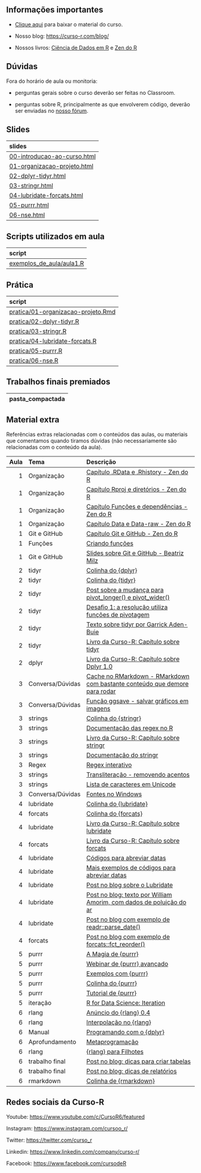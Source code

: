 
<!-- README.md is generated from README.Rmd. Please edit that file -->

## Informações importantes

- [Clique
  aqui](https://github.com/curso-r/main-r4ds-2/raw/master/material_do_curso.zip)
  para baixar o material do curso.

- Nosso blog: <https://curso-r.com/blog/>

- Nossos livros: [Ciência de Dados em R](https://livro.curso-r.com/) e
  [Zen do R](https://curso-r.github.io/zen-do-r/)

## Dúvidas

Fora do horário de aula ou monitoria:

- perguntas gerais sobre o curso deverão ser feitas no Classroom.

- perguntas sobre R, principalmente as que envolverem código, deverão
  ser enviadas no [nosso fórum](https://discourse.curso-r.com/).

## Slides

| slides                                                                                                  |
|:--------------------------------------------------------------------------------------------------------|
| [00-introducao-ao-curso.html](https://curso-r.github.io/main-r4ds-2/slides/00-introducao-ao-curso.html) |
| [01-organizacao-projeto.html](https://curso-r.github.io/main-r4ds-2/slides/01-organizacao-projeto.html) |
| [02-dplyr-tidyr.html](https://curso-r.github.io/main-r4ds-2/slides/02-dplyr-tidyr.html)                 |
| [03-stringr.html](https://curso-r.github.io/main-r4ds-2/slides/03-stringr.html)                         |
| [04-lubridate-forcats.html](https://curso-r.github.io/main-r4ds-2/slides/04-lubridate-forcats.html)     |
| [05-purrr.html](https://curso-r.github.io/main-r4ds-2/slides/05-purrr.html)                             |
| [06-nse.html](https://curso-r.github.io/main-r4ds-2/slides/06-nse.html)                                 |

## Scripts utilizados em aula

| script                                                                                                    |
|:----------------------------------------------------------------------------------------------------------|
| [exemplos_de_aula/aula1.R](https://github.com/curso-r/202210-r4ds-2/blob/master/exemplos_de_aula/aula1.R) |

## Prática

| script                                                                                                         |
|:---------------------------------------------------------------------------------------------------------------|
| [pratica/01-organizacao-projeto.Rmd](https://curso-r.github.io/main-r4ds-2/pratica/01-organizacao-projeto.Rmd) |
| [pratica/02-dplyr-tidyr.R](https://curso-r.github.io/main-r4ds-2/pratica/02-dplyr-tidyr.R)                     |
| [pratica/03-stringr.R](https://curso-r.github.io/main-r4ds-2/pratica/03-stringr.R)                             |
| [pratica/04-lubridate-forcats.R](https://curso-r.github.io/main-r4ds-2/pratica/04-lubridate-forcats.R)         |
| [pratica/05-purrr.R](https://curso-r.github.io/main-r4ds-2/pratica/05-purrr.R)                                 |
| [pratica/06-nse.R](https://curso-r.github.io/main-r4ds-2/pratica/06-nse.R)                                     |

## Trabalhos finais premiados

| pasta_compactada |
|:-----------------|

## Material extra

Referências extras relacionadas com o conteúdos das aulas, ou materiais
que comentamos quando tiramos dúvidas (não necessariamente são
relacionadas com o conteúdo da aula).

| Aula | Tema             | Descrição                                                                                                                                      |
|-----:|:-----------------|:-----------------------------------------------------------------------------------------------------------------------------------------------|
|    1 | Organização      | [Capítulo .RData e .Rhistory - Zen do R](https://curso-r.github.io/zen-do-r/rdata-rhistory.html)                                               |
|    1 | Organização      | [Capítulo Rproj e diretórios - Zen do R](https://curso-r.github.io/zen-do-r/rproj-dir.html)                                                    |
|    1 | Organização      | [Capítulo Funções e dependências - Zen do R](https://curso-r.github.io/zen-do-r/funcoes-deps.html)                                             |
|    1 | Organização      | [Capítulo Data e Data-raw - Zen do R](https://curso-r.github.io/zen-do-r/data-data-raw.html)                                                   |
|    1 | Git e GitHub     | [Capítulo Git e GitHub - Zen do R](https://curso-r.github.io/zen-do-r/git-github.html)                                                         |
|    1 | Funções          | [Criando funções](https://r4ds.had.co.nz/functions.html)                                                                                       |
|    1 | Git e GitHub     | [Slides sobre Git e GitHub - Beatriz Milz](https://beatrizmilz.github.io/2022-curso-de-verao-ime-usp-relatorios/slides/#git-e-github)          |
|    2 | tidyr            | [Colinha do {dplyr}](https://raw.githubusercontent.com/rstudio/cheatsheets/master/data-transformation.pdf)                                     |
|    2 | tidyr            | [Colinha do {tidyr}](https://raw.githubusercontent.com/rstudio/cheatsheets/master/data-import.pdf)                                             |
|    2 | tidyr            | [Post sobre a mudança para pivot_longer() e pivot_wider()](https://blog.curso-r.com/posts/2020-08-13-pivotagem/)                               |
|    2 | tidyr            | [Desafio 1: a resolução utiliza funções de pivotagem](https://discourse.curso-r.com/t/desafio-1-manipulando-a-base-de-filmes-do-imdb/1870)     |
|    2 | tidyr            | [Texto sobre tidyr por Garrick Aden-Buie](https://www.garrickadenbuie.com/project/tidyexplain/)                                                |
|    2 | tidyr            | [Livro da Curso-R: Capítulo sobre tidyr](https://livro.curso-r.com/7-3-tidyr.html)                                                             |
|    2 | dplyr            | [Livro da Curso-R: Capítulo sobre Dplyr 1.0](https://livro.curso-r.com/7-2-dplyr.html#dplyr-1.0)                                               |
|    3 | Conversa/Dúvidas | [Cache no RMarkdown - RMarkdown com bastante conteúdo que demore para rodar](https://bookdown.org/yihui/rmarkdown-cookbook/cache.html)         |
|    3 | Conversa/Dúvidas | [Função ggsave - salvar gráficos em imagens](https://ggplot2.tidyverse.org/reference/ggsave.html)                                              |
|    3 | strings          | [Colinha do {stringr}](https://raw.githubusercontent.com/rstudio/cheatsheets/master/strings.pdf)                                               |
|    3 | strings          | [Documentação das regex no R](https://stringi.gagolewski.com/rapi/about_search_regex.html)                                                     |
|    3 | strings          | [Livro da Curso-R: Capítulo sobre stringr](https://livro.curso-r.com/7-4-o-pacote-stringr.html)                                                |
|    3 | strings          | [Documentação do stringr](https://stringr.tidyverse.org/articles/stringr.html)                                                                 |
|    3 | Regex            | [Regex interativo](https://regex101.com/)                                                                                                      |
|    3 | strings          | [Transliteração - removendo acentos](https://blog.curso-r.com/posts/2019-08-29-transliteracao/)                                                |
|    3 | strings          | [Lista de caracteres em Unicode](https://en.wikipedia.org/wiki/List_of_Unicode_characters)                                                     |
|    3 | Conversa/Dúvidas | [Fontes no Windows](https://github.com/wch/extrafont)                                                                                          |
|    4 | lubridate        | [Colinha do {lubridate}](https://raw.githubusercontent.com/rstudio/cheatsheets/master/lubridate.pdf)                                           |
|    4 | forcats          | [Colinha do {forcats}](https://raw.githubusercontent.com/rstudio/cheatsheets/master/factors.pdf)                                               |
|    4 | lubridate        | [Livro da Curso-R: Capítulo sobre lubridate](https://livro.curso-r.com/7-5-o-pacote-lubridate.html)                                            |
|    4 | forcats          | [Livro da Curso-R: Capítulo sobre forcats](https://livro.curso-r.com/7-6-forcats.html)                                                         |
|    4 | lubridate        | [Códigos para abreviar datas](https://www.stat.berkeley.edu/~s133/dates.html)                                                                  |
|    4 | lubridate        | [Mais exemplos de códigos para abreviar datas](https://rdrr.io/r/base/strptime.html)                                                           |
|    4 | lubridate        | [Post no blog sobre o Lubridate](https://blog.curso-r.com/posts/2021-11-16.lubridate/)                                                         |
|    4 | lubridate        | [Post no blog: texto por William Amorim, com dados de poluição do ar](https://blog.curso-r.com/posts/2018-06-18-poluicao-greve-caminhoneiros/) |
|    4 | lubridate        | [Post no blog com exemplo de readr::parse_date()](Post%20no)                                                                                   |
|    4 | forcats          | [Post no blog com exemplo de forcats::fct_reorder()](https://blog.curso-r.com/posts/2020-17-02-dicas-relatorios-r4ds1_graficos/)               |
|    5 | purrr            | [A Magia de {purrr}](https://lente.dev/posts/magica-purrr/)                                                                                    |
|    5 | purrr            | [Webinar de {purrr} avançado](https://www.youtube.com/watch?v=vb1lD9_AFcU)                                                                     |
|    5 | purrr            | [Exemplos com {purrr}](https://lente.dev/advanced-purrr.pdf)                                                                                   |
|    5 | purrr            | [Colinha do {purrr}](https://raw.githubusercontent.com/rstudio/cheatsheets/master/purrr.pdf)                                                   |
|    5 | purrr            | [Tutorial de {purrr}](https://jennybc.github.io/purrr-tutorial/)                                                                               |
|    5 | iteração         | [R for Data Science: Iteration](https://r4ds.had.co.nz/iteration.html)                                                                         |
|    6 | rlang            | [Anúncio do {rlang} 0.4](https://www.tidyverse.org/blog/2019/06/rlang-0-4-0/)                                                                  |
|    6 | rlang            | [Interpolação no {rlang}](https://www.tidyverse.org/blog/2020/02/glue-strings-and-tidy-eval/)                                                  |
|    6 | Manual           | [Programando com o {dplyr}](https://dplyr.tidyverse.org/articles/programming.html)                                                             |
|    6 | Aprofundamento   | [Metaprogramação](https://adv-r.hadley.nz/metaprogramming.html)                                                                                |
|    6 | rlang            | [{rlang} para Filhotes](https://blog.curso-r.com/posts/2021-07-27-rlang-para-filhotes)                                                         |
|    6 | trabalho final   | [Post no blog: dicas para criar tabelas](https://blog.curso-r.com/posts/2020-12-03-dicas-relatorios-r4ds1_tabelas/)                            |
|    6 | trabalho final   | [Post no blog: dicas de relatórios](https://blog.curso-r.com/posts/2021-03-15-dicas-relatorios-r4ds1_relatorios/)                              |
|    6 | rmarkdown        | [Colinha de {rmarkdown}](https://www.rstudio.com/wp-content/uploads/2015/02/rmarkdown-cheatsheet.pdf)                                          |

## Redes sociais da Curso-R

Youtube: <https://www.youtube.com/c/CursoR6/featured>

Instagram: <https://www.instagram.com/cursoo_r/>

Twitter: <https://twitter.com/curso_r>

Linkedin: <https://www.linkedin.com/company/curso-r/>

Facebook: <https://www.facebook.com/cursodeR>
